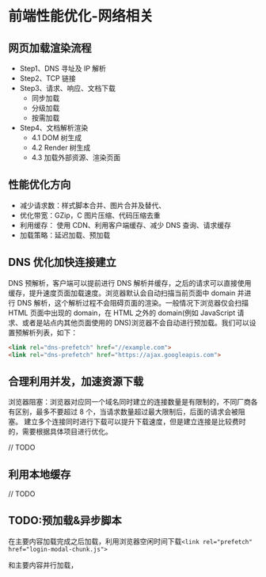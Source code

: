 # 前端性能优化-网络相关

## 网页加载渲染流程

- Step1、DNS 寻址及 IP 解析
- Step2、TCP 链接
- Step3、请求、响应、文档下载
  - 同步加载
  - 分级加载
  - 按需加载
- Step4、文档解析渲染
  - 4.1 DOM 树生成
  - 4.2 Render 树生成
  - 4.3 加载外部资源、渲染页面

## 性能优化方向

- 减少请求数：样式脚本合并、图片合并及替代、
- 优化带宽：GZip，C 图片压缩、代码压缩去重
- 利用缓存： 使用 CDN、利用客户端缓存、减少 DNS 查询、请求缓存
- 加载策略：延迟加载、预加载

## DNS 优化加快连接建立

DNS 预解析，客户端可以提前进行 DNS 解析并缓存，之后的请求可以直接使用缓存，提升速度页面加载速度。浏览器默认会自动扫描当前页面中 domain 并进行 DNS 解析，这个解析过程不会阻碍页面的渲染。一般情况下浏览器仅会扫描 HTML 页面中出现的 domain，在 HTML 之外的 domain(例如 JavaScript 请求、或者是站点内其他页面使用的 DNS)浏览器不会自动进行预加载。我们可以设置预解析列表，如下：

```HTML
<link rel="dns-prefetch" href="//example.com">
<link rel="dns-prefetch" href="https://ajax.googleapis.com">
```

## 合理利用并发，加速资源下载

浏览器阻塞：浏览器对应同一个域名同时建立的连接数量是有限制的，不同厂商各有区别，最多不要超过 8 个，当请求数量超过最大限制后，后面的请求会被阻塞。
建立多个连接同时进行下载可以提升下载速度，但是建立连接是比较费时的，需要根据具体项目进行优化。

// TODO

## 利用本地缓存

// TODO

## TODO:预加载&异步脚本

在主要内容加载完成之后加载，利用浏览器空闲时间下载`<link rel="prefetch" href="login-modal-chunk.js">`

和主要内容并行加载，

<link rel="preload" href="https://mat1.gtimg.com/pingjs/ext2020/xw-next/_next/32a2a1a3-fe76-474a-9c6b-5733faaa82cd/main.js"
    as="script" />

